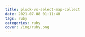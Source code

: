 ```yaml
---
title: pluck-vs-select-map-collect
date: 2021-07-08 01:11:40
tags: ruby
categories: ruby
cover: /img/ruby.png
---
```


